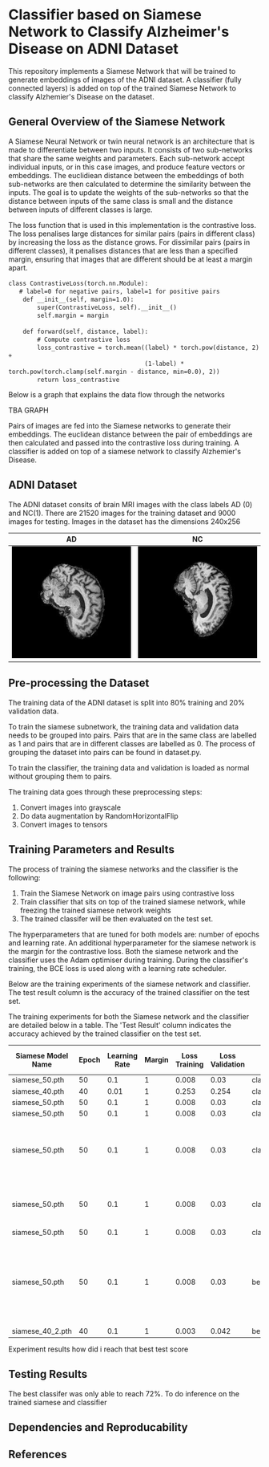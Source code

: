 # Classifier based on Siamese Network to Classify Alzheimer's Disease on ADNI Dataset

This repository implements a Siamese Network that will be trained to generate embeddings of  images of the ADNI dataset. A classifier (fully connected layers) is added on top of the trained Siamese Network to classify Alzhemier's Disease on the dataset.

## General Overview of the Siamese Network
A Siamese Neural Network or twin neural network is an architecture that is made to differentiate between two inputs. It consists of two sub-networks that share the same weights and parameters. Each sub-network accept individual inputs, or in this case images, and produce feature vectors or embeddings. The euclidiean distance between the embeddings of both sub-networks are then calculated to determine the similarity between the inputs. The goal is to update the weights of the sub-networks so that the distance between inputs of the same class is small and the distance between inputs of different classes is large.

The loss function that is used in this implementation is the contrastive loss. The loss penalises large distances for similar pairs (pairs in different class) by increasing the loss as the distance grows. For dissimilar pairs (pairs in different classes), it penalises distances that are less than a specified margin, ensuring that images that are different should be at least a margin apart.

```
class ContrastiveLoss(torch.nn.Module):
   # label=0 for negative pairs, label=1 for positive pairs
    def __init__(self, margin=1.0):
        super(ContrastiveLoss, self).__init__()
        self.margin = margin

    def forward(self, distance, label):
        # Compute contrastive loss
        loss_contrastive = torch.mean((label) * torch.pow(distance, 2) +
                                      (1-label) * torch.pow(torch.clamp(self.margin - distance, min=0.0), 2))
        return loss_contrastive
```

Below is a graph that explains the data flow through the networks

TBA GRAPH

Pairs of images are fed into the Siamese networks to generate their embeddings. The euclidean distance between the pair of embeddings are then calculated and passed into the contrastive loss during training. A classifier is added on top of a siamese network to classify Alzhemier's Disease.



## ADNI Dataset
The ADNI dataset consits of brain MRI images with the class labels AD (0) and NC(1). There are 21520 images for the training dataset and 9000 images for testing. Images in the dataset has the dimensions 240x256

AD            |  NC
:-------------------------:|:-------------------------:
![](images_for_readme/218391_78_AD.jpeg)  |  ![](images_for_readme/808819_88_NC.jpeg)

## Pre-processing the Dataset
The training data of the ADNI dataset is split into 80% training  and 20% validation data.

To train the siamese subnetwork, the training data and validation data needs to be grouped into pairs. Pairs that are in the same class are labelled as 1 and pairs that are in different classes are labelled as 0. The process of grouping the dataset into pairs can be found in dataset.py.

To train the classifier, the training data and validation is loaded as normal without grouping them to pairs.

The training data goes through these preprocessing steps: 
1. Convert images into grayscale
2. Do data augmentation by RandomHorizontalFlip
3. Convert images to tensors 

## Training Parameters and Results
The process of training the siamese networks and the classifier is the following:
1. Train the Siamese Network on image pairs using contrastive loss
2. Train classifier that sits on top of the trained siamese network, while freezing the trained siamese network weights
3. The trained classifer will be then evaluated on the test set.

The hyperparameters that are tuned for both models are: number of epochs and learning rate. An additional hyperparameter for the siamese network is the margin for the contrastive loss. Both the siamese network and the classifier uses the Adam optimiser during training. During the classifier's training, the BCE loss is used along with a learning rate scheduler.

Below are the training experiments of the siamese network and classifier. The test result column is the accuracy of the trained classifier on the test set. 

The training experiments for both the Siamese network and the classifier are detailed below in a table. The 'Test Result' column indicates the accuracy achieved by the trained classifier on the test set.

| Siamese Model Name | Epoch | Learning Rate | Margin | Loss Training | Loss Validation | Classifier Name                 | Epoch | Learning Rate | Loss/Accuracy Training for the last epoch | Loss/Accuracy Validation for the last epoch | Test Result | Notes                                                                                          |
| ------------------ | ----- | ------------- | ------ | ------------- | --------------- | ------------------------------- | ----- | ------------- | ----------------------------------------- | ------------------------------------------- | ----------- | ---------------------------------------------------------------------------------------------- |
| siamese_50.pth     | 50    | 0.1           | 1      | 0.008         | 0.03            | classifier_model_50_30.pth      | 30    | 0.01          | 0.693/0.518                               | 0.694/ 0.506                                | 0.504       |                                                                                                |
| siamese_40.pth     | 40    | 0.01          | 1      | 0.253         | 0.254           | classifier_model_40_30.pth      | 30    | 0.01          | 0.693/0.519                               | 0.693/ 0.508                                | 0.504       |                                                                                                |
| siamese_50.pth     | 50    | 0.1           | 1      | 0.008         | 0.03            | classifier_model_50_25.pth      | 25    | 0.1           | 52.201/0.478                              | 49.630/0.504                                | 0.496       |                                                                                                |
| siamese_50.pth     | 50    | 0.1           | 1      | 0.008         | 0.03            | classifier_model_50_50.pth      | 50    | 0.01          | 48.356/0.516                              | 48.171/0.518                                | 0.504       |                                                                                                |
| siamese_50.pth     | 50    | 0.1           | 1      | 0.008         | 0.03            | classifier_model_50_20.pth      | 20    | 0.01          | 0.031/0.994                               | 48.681/0.513                                | 0.504       | Changed the classifier architecture, make it more complex                                      |
| siamese_50.pth     | 50    | 0.1           | 1      | 0.008         | 0.03            | classifier_model_50_20_2.pth    | 20    | 0.01          | 0.035/0.994                               | 0.262/0.948                                 | 0.648       | Increase dropout, add weight decay of classifier                                               |
| siamese_50.pth     | 50    | 0.1           | 1      | 0.008         | 0.03            | classifier_model_50_30_2.pth    | 30    | 0.01          | 0.036/0.992                               | 49.190/0.509                                | 0.504       |                                                                                                |
| siamese_50.pth     | 50    | 0.1           | 1      | 0.008         | 0.03            | best_classifier_model_50_30_3   | 30    | 0.01          | 0.026/0.995                               | 0.017/0.996                                 | 0.721       | Saved the best model for the whole training loop and tested on it, add learning rate scheduler |
| siamese_40_2.pth   | 40    | 0.1           | 1      | 0.003         | 0.042           | best_classifier_model_40_20.pth | 20    | 0.01          | 0.041/0.994                               | 0.019/0.995                                 | 0.68        |

Experiment results
how did i reach that best test score

## Testing Results
The best classifer was only able to reach 72%. To do inference on the trained siamese and classifier

## Dependencies and Reproducability

## References
